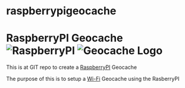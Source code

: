 # raspberrypigeocache

RaspberryPI Geocache ![RaspberryPI](https://www.raspberrypi.org/wp-content/uploads/2012/03/raspberry-pi-logo-212x250.png "RaspberryPI") ![Geocache Logo](https://www.geocaching.com/play/Content/images/touch/touch-icon-192x192.png "Geocache")
====================

This is at GIT repo to create a [RaspberryPI](https://www.raspberrypi.org/) Geocache

The purpose of this is to setup a [Wi-Fi](https://en.wikipedia.org/wiki/Wi-Fi) Geocache using the RasberryPI
